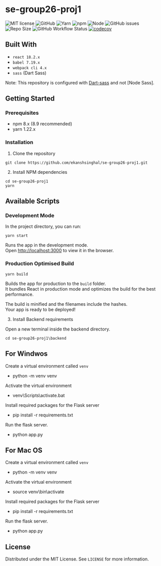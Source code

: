 # se-group26-proj1

![MIT license](https://img.shields.io/badge/License-MIT-green.svg)
![GitHub](https://img.shields.io/badge/Language-JavaScript-blue.svg)
![Yarn](https://img.shields.io/badge/Yarn-v1.22.19-yellow.svg)
![npm](https://img.shields.io/badge/npm-v8.9.0-yellow.svg)
![Node](https://img.shields.io/badge/node-v16.15.1-yellow.svg)
![GitHub issues](https://img.shields.io/github/issues/ekanshsinghal/se-group26-proj1)
![Repo Size](https://img.shields.io/github/repo-size/ekanshsinghal/se-group26-proj1?color=brightgreen)
![GitHub Workflow Status](https://img.shields.io/github/workflow/status/ekanshsinghal/se-group26-proj1/frontend-build)
[![codecov](https://codecov.io/github/ekanshsinghal/se-group26-proj1/branch/main/graph/badge.svg?token=fHCWUMUXXr)](https://codecov.io/github/ekanshsinghal/se-group26-proj1)

## Built With

-   `react 18.2.x`
-   `babel 7.19.x`
-   `webpack cli 4.x`
-   `sass` (Dart Sass)

Note: This repository is configured with [Dart-sass](https://github.com/sass/dart-sass) and not [Node Sass].

## Getting Started

### Prerequisites

-   npm 8.x (8.9 recommended)
-   yarn 1.22.x

### Installation

1. Clone the repository

```
git clone https://github.com/ekanshsinghal/se-group26-proj1.git
```

2. Install NPM dependencies

```
cd se-group26-proj1
yarn
```

## Available Scripts

### Development Mode

In the project directory, you can run:

```
yarn start
```

Runs the app in the development mode.\
Open [http://localhost:3000](http://localhost:3000) to view it in the browser.

### Production Optimised Build

```
yarn build
```

Builds the app for production to the `build` folder.\
It bundles React in production mode and optimizes the build for the best performance.

The build is minified and the filenames include the hashes.\
Your app is ready to be deployed!

3. Install Backend requirements

Open a new terminal inside the backend directory.

```cd se-group26-proj1\backend```

## For Windwos
Create a virtual environment called `venv`
-   python -m venv venv

Activate the virtual environment
-   venv\Scripts\activate.bat

Install required packages for the Flask server
-   pip install -r requirements.txt

Run the flask server.
-   python app.py

## For Mac OS

Create a virtual environment called `venv`
-   python -m venv venv

Activate the virtual environment
-   source venv\bin\activate

Install required packages for the Flask server
-   pip install -r requirements.txt

Run the flask server.
-   python app.py


## License

Distributed under the MIT License. See `LICENSE` for more information.
